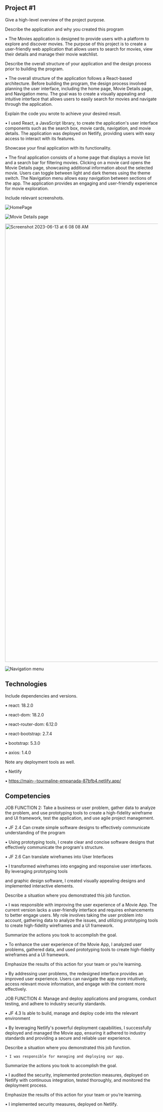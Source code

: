 ## Project #1

Give a high-level overview of the project purpose.

Describe the application and why you created this program

   • The Movies application is designed to provide users with a platform to explore and discover movies. The purpose of this project is to create a user-friendly web application that allows 
      users to search for movies, view their details and manage their movie watchlist.

 Describe the overall structure of your application and the design process prior to building the program.

  • The overall structure of the application follows a React-based architecture. Before building the program, the design process involved planning the user interface, 
    including the home page, Movie Details page, and Navigation menu. The goal was to create a visually appealing and intuitive interface that allows users to easily 
    search for movies and navigate through the application.

 Explain the code you wrote to achieve your desired result.

   • I used React, a JavaScript library, to create the application's user interface components such as the search box, movie cards, navigation, and movie details. The application was 
      deployed on Netlify, providing users with easy access to interact with its features.

 Showcase your final application with its functionality.

• The final application consists of a home page that displays a movie list and a search bar for filtering movies. Clicking on a movie card opens the Movie Details page, showcasing 
    additional information about the selected movie. Users can toggle between light and dark themes using the theme switch. The Navigation menu allows easy navigation between 
    sections of the app. The application provides an engaging and user-friendly experience for movie exploration.
    

Include relevant screenshots.


   ![HomePage](https://github.com/Azebhaile/MyPortfolio/assets/92749895/93584b2e-cf15-49c9-893d-3c5e9b2efcc2)

   ![Movie Details page](https://github.com/Azebhaile/MyPortfolio/assets/92749895/155f2e0a-2c96-4925-a40f-b9fad40fcc35)
   
   <img width="1440" alt="Screenshot 2023-06-13 at 6 08 08 AM" src="https://github.com/Azebhaile/MyPortfolio/assets/92749895/b3129cc6-63b6-400a-98bb-1925cd7643c6">


   ![Navigation menu](https://github.com/Azebhaile/MyPortfolio/assets/92749895/e19a8053-355d-4233-8eaa-fa90bbcb3b31)





## Technologies

Include dependencies and versions.

   • react: 18.2.0

   • react-dom: 18.2.0

   • react-router-dom: 6.12.0

   • react-bootstrap: 2.7.4

   • bootstrap: 5.3.0

   • axios: 1.4.0

Note any deployment tools as well.

   • Netlify

   • https://main--tourmaline-empanada-87bfb4.netlify.app/

## Competencies

 JOB FUNCTION 2: Take a business or user problem,
gather data to analyze the problem, and use prototyping tools to
create a high-fidelity wireframe and UI framework, test the
application, and use agile project management.

 • JF 2.4 Can create simple software designs to effectively communicate understanding of the program

  • Using prototyping tools, I create clear and concise software designs that effectively communicate the program's structure.
  

 • JF 2.6 Can translate wireframes into User Interfaces

 • I transformed wireframes into engaging and responsive user interfaces. By leveraging prototyping tools

   and graphic design software, I created visually appealing designs and implemented interactive elements.
    

 Describe a situation where you demonstrated this job function.

   • I was responsible with improving the user experience of a Movie App. The current version lacks a user-friendly interface and requires enhancements to better engage users. 
   My role involves taking the user problem into account, gathering data to analyze the issues, and utilizing prototyping tools to create high-fidelity wireframes and a UI framework.

 Summarize the actions you took to accomplish the goal.

  • To enhance the user experience of the Movie App, I analyzed user problems, gathered data, and used prototyping tools to create high-fidelity wireframes and a UI framework.

 Emphasize the results of this action for your team or you’re learning.


  • By addressing user problems, the redesigned interface provides an improved user experience. Users can navigate the app more intuitively, access relevant movie information, and engage with the content more effectively.


 JOB FUNCTION 4: Manage and deploy applications and programs, conduct testing, and adhere to industry security standards.


 • JF 4.3 Is able to build, manage and deploy code into the relevant environment


 • By leveraging Netlify's powerful deployment capabilities, I successfully deployed and managed the Movie app, ensuring it adhered to industry standards and providing a secure and reliable user experience.

Describe a situation where you demonstrated this job function.

    • I was responsible for managing and deploying our app.

 Summarize the actions you took to accomplish the goal.

   • I audited the security, implemented protection measures, deployed on Netlify with continuous integration, tested thoroughly, and monitored the 
      deployment process.

Emphasize the results of this action for your team or you’re learning.
  
   • I implemented security measures, deployed on Netlify.
